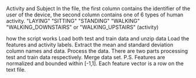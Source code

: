 Activity and Subject
In the file, the first column contains the identifier of the user of the device, the second column contains one of 6 types of human activity. "LAYING" "SITTING" "STANDING" "WALKING" "WALKING_DOWNSTAIRS" or "WALKING_UPSTAIRS" (activity)

how the script works
Load both test and train data and unzip data
Load the features and activity labels.
Extract the mean and standard deviation column names and data.
Process the data. There are two parts processing test and train data respectively.
Merge data set.
P.S. Features are normalized and bounded within [-1,1]. Each feature vector is a row on the text file.
